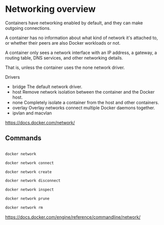 # Networking overview

Containers have networking enabled by default, and they can make outgoing connections. 

A container has no information about what kind of network it's attached to, or whether their peers are also Docker workloads or not. 

A container only sees a network interface with an IP address, a gateway, a routing table, DNS services, and other networking details. 

That is, unless the container uses the none network driver.

Drivers

* bridge The default network driver.
* host Remove network isolation between the container and the Docker host.
* none Completely isolate a container from the host and other containers.
* overlay Overlay networks connect multiple Docker daemons together.
* ipvlan and macvlan

https://docs.docker.com/network/

## Commands

```bash

docker network

docker network connect

docker network create

docker network disconnect

docker network inspect

docker network prune

docker network rm

```

https://docs.docker.com/engine/reference/commandline/network/